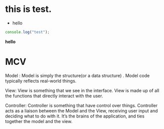 # this is test.
- hello
```js
console.log("test");
```
**hello**




# MCV

Model :
Model is simply the structure(or a data structure) . Model code typically reflects real-world things. 


 View: View is something that we see in the interface. View is made up of all the functions that directly interact with the user.
 
 
 Controller: Controller is something that have control over things. Controller acts as a liaison between the Model and the View, receiving user input and deciding what to do with it. It’s the brains of the application, and ties together the model and the view.